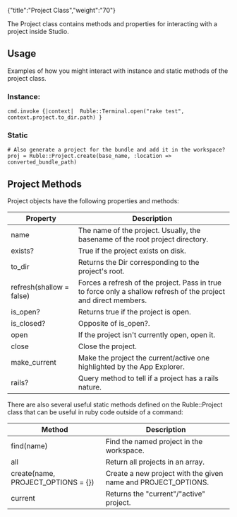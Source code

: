 {"title":"Project Class","weight":"70"}

The Project class contains methods and properties for interacting with a project inside Studio.

## Usage

Examples of how you might interact with instance and static methods of the project class.

### Instance:

```
cmd.invoke {|context|  Ruble::Terminal.open("rake test", context.project.to_dir.path) }
```

### Static

```
# Also generate a project for the bundle and add it in the workspace?
proj = Ruble::Project.create(base_name, :location => converted_bundle_path)
```

## Project Methods

Project objects have the following properties and methods:

| Property | Description |
| --- | --- |
| name | The name of the project. Usually, the basename of the root project directory. |
| exists? | True if the project exists on disk. |
| to\_dir | Returns the Dir corresponding to the project's root. |
| refresh(shallow = false) | Forces a refresh of the project. Pass in true to force only a shallow refresh of the project and direct members. |
| is\_open? | Returns true if the project is open. |
| is\_closed? | Opposite of is\_open?. |
| open | If the project isn't currently open, open it. |
| close | Close the project. |
| make\_current | Make the project the current/active one highlighted by the App Explorer. |
| rails? | Query method to tell if a project has a rails nature. |

There are also several useful static methods defined on the Ruble::Project class that can be useful in ruby code outside of a command:

| Method | Description |
| --- | --- |
| find(name) | Find the named project in the workspace. |
| all | Return all projects in an array. |
| create(name, PROJECT\_OPTIONS = {}) | Create a new project with the given name and PROJECT\_OPTIONS. |
| current | Returns the "current"/"active" project. |

